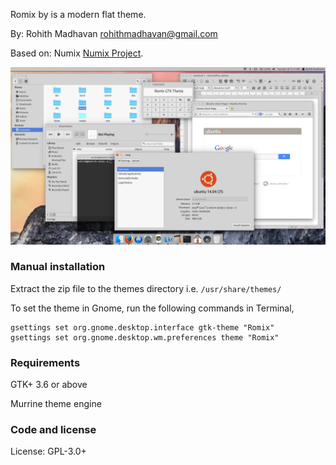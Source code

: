 Romix by is a modern flat theme.

By:
Rohith Madhavan <rohithmadhavan@gmail.com>

Based on:
Numix [Numix Project](http://numixproject.org).

![alt tag](https://github.com/rohithmadhavan/Romix/blob/master/Romix.png)

### Manual installation

Extract the zip file to the themes directory i.e. `/usr/share/themes/`

To set the theme in Gnome, run the following commands in Terminal,

```
gsettings set org.gnome.desktop.interface gtk-theme "Romix"
gsettings set org.gnome.desktop.wm.preferences theme "Romix"
```

### Requirements

GTK+ 3.6 or above

Murrine theme engine

### Code and license

License: GPL-3.0+
